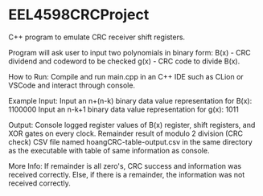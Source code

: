 # EEL4598CRCProject
C++ program to emulate CRC receiver shift registers.

Program will ask user to input two polynomials in binary form:
B(x) - CRC dividend and codeword to be checked
g(x) - CRC code to divide B(x).

How to Run:
Compile and run main.cpp in an C++ IDE such as CLion or VSCode and interact through console.

Example Input:
Input an n+(n-k) binary data value representation for B(x): 1100000
Input an n-k+1 binary data value representation for g(x): 1011

Output: 
Console logged register values of B(x) register, shift registers, and XOR gates on every clock.
Remainder result of modulo 2 division (CRC check)
CSV file named hoangCRC-table-output.csv in the same directory as the executable with table of same information as console.

More Info:
If remainder is all zero's, CRC success and information was received correctly.
Else, if there is a remainder, the information was not received correctly.

